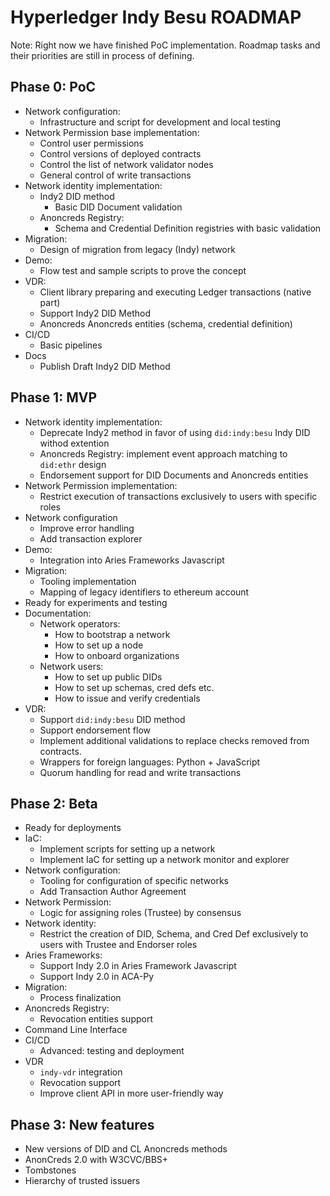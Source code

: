 # Hyperledger Indy Besu ROADMAP

Note: Right now we have finished PoC implementation. Roadmap tasks and their priorities are still in process of defining.

## Phase 0: PoC

* Network configuration:
    * Infrastructure and script for development and local testing
* Network Permission base implementation:
    * Control user permissions
    * Control versions of deployed contracts
    * Control the list of network validator nodes
    * General control of write transactions
* Network identity implementation:
    * Indy2 DID method
      * Basic DID Document validation
    * Anoncreds Registry:
      * Schema and Credential Definition registries with basic validation
* Migration:
    * Design of migration from legacy (Indy) network
* Demo:
    * Flow test and sample scripts to prove the concept
* VDR:
    * Client library preparing and executing Ledger transactions (native part)
    * Support Indy2 DID Method
    * Anoncreds Anoncreds entities (schema, credential definition)
* CI/CD
    * Basic pipelines
* Docs
  * Publish Draft Indy2 DID Method

## Phase 1: MVP

* Network identity implementation:
    * Deprecate Indy2 method in favor of using `did:indy:besu` Indy DID withod extention
    * Anoncreds Registry: implement event approach matching to `did:ethr` design
    * Endorsement support for DID Documents and Anoncreds entities
* Network Permission implementation:
    * Restrict execution of transactions exclusively to users with specific roles
* Network configuration
    * Improve error handling
    * Add transaction explorer
* Demo:
    * Integration into Aries Frameworks Javascript
* Migration:
    * Tooling implementation
    * Mapping of legacy identifiers to ethereum account
* Ready for experiments and testing
* Documentation:
    * Network operators:
        * How to bootstrap a network
        * How to set up a node
        * How to onboard organizations
    * Network users:
        * How to set up public DIDs
        * How to set up schemas, cred defs etc.
        * How to issue and verify credentials
* VDR:
    * Support `did:indy:besu` DID method
    * Support endorsement flow
    * Implement additional validations to replace checks removed from contracts.
    * Wrappers for foreign languages: Python + JavaScript
    * Quorum handling for read and write transactions

## Phase 2: Beta

* Ready for deployments
* IaC:
  * Implement scripts for setting up a network
  * Implement IaC for setting up a network monitor and explorer
* Network configuration:
    * Tooling for configuration of specific networks
    * Add Transaction Author Agreement
* Network Permission:
    * Logic for assigning roles (Trustee) by consensus
* Network identity:
  * Restrict the creation of DID, Schema, and Cred Def exclusively to users with Trustee and Endorser roles
* Aries Frameworks:
  * Support Indy 2.0 in Aries Framework Javascript
  * Support Indy 2.0 in ACA-Py
* Migration:
    * Process finalization
* Anoncreds Registry:
    * Revocation entities support
* Command Line Interface
* CI/CD
    * Advanced: testing and deployment
* VDR
  * `indy-vdr` integration
  * Revocation support
  * Improve client API in more user-friendly way

## Phase 3: New features

* New versions of DID and CL Anoncreds methods
* AnonCreds 2.0 with W3CVC/BBS+
* Tombstones
* Hierarchy of trusted issuers

